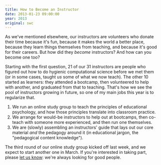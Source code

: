 ```yaml
---
title: How to Become an Instructor
date: 2013-01-23 09:00:00
year: 2013
original: swc
---
```

<p>As we've mentioned elsewhere, our instructors are volunteers who donate their time because it's fun, because it makes the world a better place, because they learn things themselves from teaching, and because it's good for their careers.  But how did they <em>become</em> instructors?  And how can you become one too?</p>
<p>Starting with the first question, 21 of our 31 instructors are people who figured out how to do hygienic computational science before we met them (or in some cases, taught <em>us</em> some of what we now teach).  The other 10 started as learners: they attended a bootcamp, then volunteered to help with another, and graduated from that to teaching.  That's how we see the pool of instructors growing in future, so one of my main jobs this year is to regularize that.</p>
<ol>
  <li>We run an online study group to teach the principles of educational psychology, and how those principles translate into classroom practice.</li>
  <li>We arrange for would-be instructors to help out at bootcamps, then co-teach with someone more experienced, and then run one themselves.</li>
  <li>We are (slowly) assembling an instructors' guide that lays out our core material <em>and</em> the pedagogy around it (in educational jargon, the "pedagogical content knowledge").</li>
</ol>
<p>The third round of our online study group kicked off last week, and we expect to start another one in March.  If you're interested in taking part, please <a href="mailto:{{site.author.email}}">let us know</a>: we're always looking for good people.</p>
